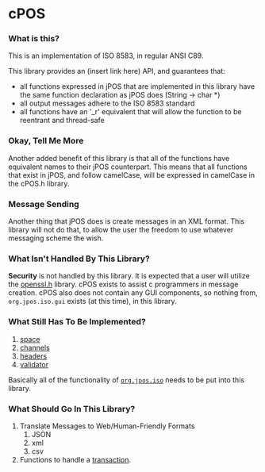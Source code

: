 # cPOS

### What is this?

This is an implementation of ISO 8583, in regular ANSI C89.

This library provides an (insert link here) API, and guarantees that:

* all functions expressed in jPOS that are implemented in this library have the same function declaration as jPOS does (String -> char *)
* all output messages adhere to the ISO 8583 standard
* all functions have an '_r' equivalent that will allow the function to be reentrant and thread-safe


### Okay, Tell Me More

Another added benefit of this library is that all of the functions have
equivalent names to their jPOS counterpart. This means that all functions
that exist in jPOS, and follow camelCase, will be expressed in camelCase in the
cPOS.h library.


### Message Sending
Another thing that jPOS does is create messages in an XML format. This
library will not do that, to allow the user the freedom to use whatever
messaging scheme the wish.


### What Isn't Handled By This Library?
**Security** is not handled by this library. It is expected that a user will
utilize the [openssl.h](https://www.openssl.org/) library. cPOS exists to
assist c programmers in message creation. cPOS also does not contain any
GUI components, so nothing from, `org.jpos.iso.gui` exists (at this time), in
this library.


### What Still Has To Be Implemented?
1. [space](http://jpos.org/doc/javadoc/org/jpos/space/package-summary.html)
2. [channels](http://jpos.org/doc/javadoc/org/jpos/iso/channel/package-summary.html)
3. [headers](http://jpos.org/doc/javadoc/org/jpos/iso/header/package-summary.html)
4. [validator](http://jpos.org/doc/javadoc/org/jpos/iso/validator/package-summary.html)

Basically all of the functionality of [`org.jpos.iso`](http://jpos.org/doc/javadoc/org/jpos/iso/package-summary.html)
needs to be put into this library.


### What Should Go In This Library?
1. Translate Messages to Web/Human-Friendly Formats
	1. JSON
	2. xml
	3. csv
2. Functions to handle a [transaction](http://jpos.org/doc/javadoc/org/jpos/transaction/package-summary.html).
